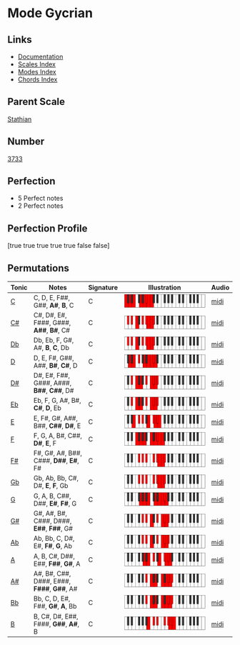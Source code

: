 # Mode Gycrian

## Links

- [Documentation](index.md)
- [Scales Index](Scales.md)
- [Modes Index](Modes.md)
- [Chords Index](Chords.md)

## Parent Scale

[Stathian](ScaleStathian.md)

## Number

[3733](https://ianring.com/musictheory/scales/3733)

## Perfection

- 5 Perfect notes
- 2 Perfect notes

## Perfection Profile

[true true true true true false false]

## Permutations

| Tonic | Notes | Signature | Illustration | Audio |
|-------|-------|-----------|--------------|-------|
| [C](ModeCNaturalGycrian.md) | C, D, E, F##, G##, **A#**, **B**, C | C | ![CNaturalGycrian](ModeCNaturalGycrian.png) | [midi](https://github.com/edipermadi/music/blob/main/docs/ModeCNaturalGycrian.mid?raw=true) |
| [C#](ModeCSharpGycrian.md) | C#, D#, E#, F###, G###, **A##**, **B#**, C# | C | ![CSharpGycrian](ModeCSharpGycrian.png) | [midi](https://github.com/edipermadi/music/blob/main/docs/ModeCSharpGycrian.mid?raw=true) |
| [Db](ModeDFlatGycrian.md) | Db, Eb, F, G#, A#, **B**, **C**, Db | C | ![DFlatGycrian](ModeDFlatGycrian.png) | [midi](https://github.com/edipermadi/music/blob/main/docs/ModeDFlatGycrian.mid?raw=true) |
| [D](ModeDNaturalGycrian.md) | D, E, F#, G##, A##, **B#**, **C#**, D | C | ![DNaturalGycrian](ModeDNaturalGycrian.png) | [midi](https://github.com/edipermadi/music/blob/main/docs/ModeDNaturalGycrian.mid?raw=true) |
| [D#](ModeDSharpGycrian.md) | D#, E#, F##, G###, A###, **B##**, **C##**, D# | C | ![DSharpGycrian](ModeDSharpGycrian.png) | [midi](https://github.com/edipermadi/music/blob/main/docs/ModeDSharpGycrian.mid?raw=true) |
| [Eb](ModeEFlatGycrian.md) | Eb, F, G, A#, B#, **C#**, **D**, Eb | C | ![EFlatGycrian](ModeEFlatGycrian.png) | [midi](https://github.com/edipermadi/music/blob/main/docs/ModeEFlatGycrian.mid?raw=true) |
| [E](ModeENaturalGycrian.md) | E, F#, G#, A##, B##, **C##**, **D#**, E | C | ![ENaturalGycrian](ModeENaturalGycrian.png) | [midi](https://github.com/edipermadi/music/blob/main/docs/ModeENaturalGycrian.mid?raw=true) |
| [F](ModeFNaturalGycrian.md) | F, G, A, B#, C##, **D#**, **E**, F | C | ![FNaturalGycrian](ModeFNaturalGycrian.png) | [midi](https://github.com/edipermadi/music/blob/main/docs/ModeFNaturalGycrian.mid?raw=true) |
| [F#](ModeFSharpGycrian.md) | F#, G#, A#, B##, C###, **D##**, **E#**, F# | C | ![FSharpGycrian](ModeFSharpGycrian.png) | [midi](https://github.com/edipermadi/music/blob/main/docs/ModeFSharpGycrian.mid?raw=true) |
| [Gb](ModeGFlatGycrian.md) | Gb, Ab, Bb, C#, D#, **E**, **F**, Gb | C | ![GFlatGycrian](ModeGFlatGycrian.png) | [midi](https://github.com/edipermadi/music/blob/main/docs/ModeGFlatGycrian.mid?raw=true) |
| [G](ModeGNaturalGycrian.md) | G, A, B, C##, D##, **E#**, **F#**, G | C | ![GNaturalGycrian](ModeGNaturalGycrian.png) | [midi](https://github.com/edipermadi/music/blob/main/docs/ModeGNaturalGycrian.mid?raw=true) |
| [G#](ModeGSharpGycrian.md) | G#, A#, B#, C###, D###, **E##**, **F##**, G# | C | ![GSharpGycrian](ModeGSharpGycrian.png) | [midi](https://github.com/edipermadi/music/blob/main/docs/ModeGSharpGycrian.mid?raw=true) |
| [Ab](ModeAFlatGycrian.md) | Ab, Bb, C, D#, E#, **F#**, **G**, Ab | C | ![AFlatGycrian](ModeAFlatGycrian.png) | [midi](https://github.com/edipermadi/music/blob/main/docs/ModeAFlatGycrian.mid?raw=true) |
| [A](ModeANaturalGycrian.md) | A, B, C#, D##, E##, **F##**, **G#**, A | C | ![ANaturalGycrian](ModeANaturalGycrian.png) | [midi](https://github.com/edipermadi/music/blob/main/docs/ModeANaturalGycrian.mid?raw=true) |
| [A#](ModeASharpGycrian.md) | A#, B#, C##, D###, E###, **F###**, **G##**, A# | C | ![ASharpGycrian](ModeASharpGycrian.png) | [midi](https://github.com/edipermadi/music/blob/main/docs/ModeASharpGycrian.mid?raw=true) |
| [Bb](ModeBFlatGycrian.md) | Bb, C, D, E#, F##, **G#**, **A**, Bb | C | ![BFlatGycrian](ModeBFlatGycrian.png) | [midi](https://github.com/edipermadi/music/blob/main/docs/ModeBFlatGycrian.mid?raw=true) |
| [B](ModeBNaturalGycrian.md) | B, C#, D#, E##, F###, **G##**, **A#**, B | C | ![BNaturalGycrian](ModeBNaturalGycrian.png) | [midi](https://github.com/edipermadi/music/blob/main/docs/ModeBNaturalGycrian.mid?raw=true) |
